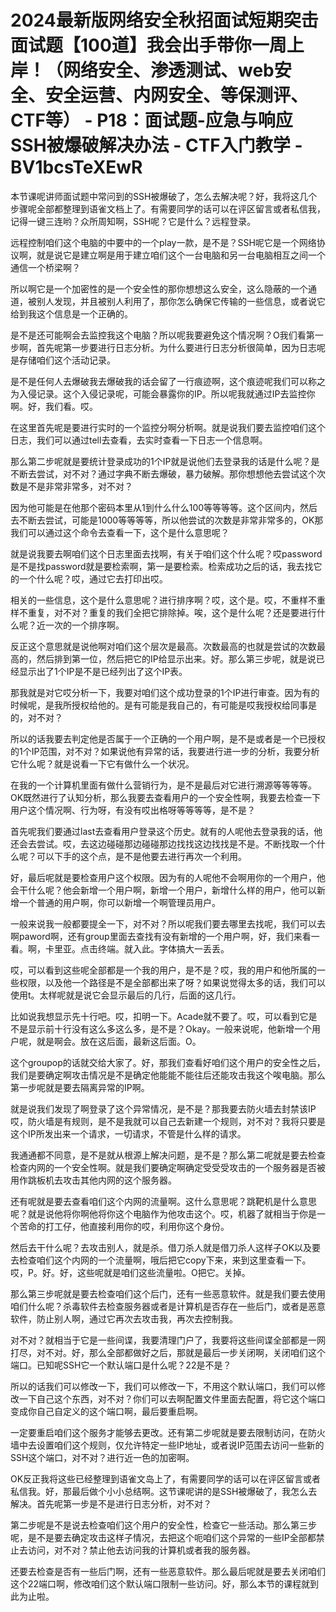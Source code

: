 # 2024最新版网络安全秋招面试短期突击面试题【100道】我会出手带你一周上岸！（网络安全、渗透测试、web安全、安全运营、内网安全、等保测评、CTF等） - P18：面试题-应急与响应SSH被爆破解决办法 - CTF入门教学 - BV1bcsTeXEwR

本节课呢讲师面试题中常问到的SSH被爆破了，怎么去解决呢？好，我将这几个步骤呢全部都整理到语雀文档上了。有需要同学的话可以在评区留言或者私信我，记得一键三连哟？众所周知啊，SSH呢？它是什么？远程登录。

远程控制咱们这个电脑的中要中的一个play一款，是不是？SSH呢它是一个网络协议啊，就是说它是建立啊是用于建立咱们这个一台电脑和另一台电脑相互之间一个通信一个桥梁啊？

所以啊它是一个加密性的是一个安全性的那你想想这么安全，这么隐蔽的一个通道，被别人发现，并且被别人利用了，那你怎么确保它传输的一些信息，或者说它给到我这个信息是一个正确的。

是不是还可能啊会去监控我这个电脑？所以呢我要避免这个情况啊？O我们看第一步啊，首先呢第一步要进行日志分析。为什么要进行日志分析很简单，因为日志呢是存储咱们这个活动记录。

是不是任何人去爆破我去爆破我的话会留了一行痕迹啊，这个痕迹呢我们可以称之为入侵记录。这个入侵记录呢，可能会暴露你的IP。所以呢我就通过IP去监控你啊。好，我们看。哎。

在这里首先呢是要进行实时的一个监控分啊分析啊。就是说我们要去监控咱们这个日志，我们可以通过tell去查看，去实时查看一下日志一个信息啊。

那么第二步呢就是要统计登录成功的1个IP就是说他们去登录我的话是什么呢？是不断去尝试，对不对？通过字典不断去爆破，暴力破解。那你想想他去尝试这个次数是不是非常非常多，对不对？

因为他可能是在他那个密码本里从1到什么什么100等等等等。这个区间内，然后去不断去尝试，可能是1000等等等等，所以他尝试的次数是非常非常多的，OK那我们可以通过这个命令去查看一下，这个是什么意思呢？

就是说我要去啊咱们这个日志里面去找啊，有关于咱们这个什么呢？哎password是不是找password就是要检索啊，第一是要检索。检索成功之后的话，我去找它的一个什么呢？哎，通过它去打印出哎。

相关的一些信息，这个是什么意思呢？进行排序啊？哎，这个是。哎，不重样不重样不重复，对不对？重复的我们全把它排除掉。唉，这个是什么呢？还是要进行什么呢？近一次的一个排序啊。

反正这个意思就是说他啊对咱们这个层次是最高。次数最高的也就是尝试的次数最高的，然后排到第一位，然后把它的IP给显示出来。好。那么第三步呢，就是说已经显示出了1个IP是不是已经列出了这个IP表。

那我就是对它哎分析一下，我要对咱们这个成功登录的1个IP进行审查。因为有的时候呢，是我所授权给他的。是有可能是我自己的，有可能是哎我授权给同事是的，对不对？

所以的话我要去判定他是否属于一个正确的一个用户啊，是不是或者是一个已授权的1个IP范围，对不对？如果说他有异常的话，我要进行进一步的分析，我要分析它什么呢？就是说看一下它有做什么一个状况。

在我的一个计算机里面有做什么营销行为，是不是最后对它进行溯源等等等等。OK既然进行了认知分析，那么我要去查看用户的一个安全性啊，我要去检查一下用户这个情况啊、行为呀，有没有哎出格呀等等等等，是不是？

首先呢我们要通过last去查看用户登录这个历史。就有的人呢他去登录我的话，他还会去尝试。哎，去这边碰碰那边碰碰那边找找这边找找是不是。不断找取一个什么呢？可以下手的这个点，是不是他要去进行再次一个利用。

好，最后呢就是要检查用户这个权限。因为有的人呢他不会啊用你的一个用户，他会干什么呢？他会新增一个用户啊，新增一个用户，新增什么样的用户，他可以新增一个普通的用户啊，你可以新增一个啊管理员用户。

一般来说我一般都要提全一下，对不对？所以呢我们要去哪里去找呢，我们可以去啊paword啊，还有group里面去查找有没有新增的一个用户啊，好，我们来看一看。啊，卡里亚。点击终端。就入此。字体搞大一丢丢。

哎，可以看到这些呢全部都是一个我的用户，是不是？哎，我的用户和他所属的一些权限，以及他一个路径是不是全部都出来了呀？如果说觉得太多的话，我们可以使用t。太样呢就是说它会显示最后的几行，后面的这几行。

比如说我想显示先十行吧。哎，扣明一下。Acade就不要了。哎，可以看到它是不是显示前十行没有这么多这么多，是不是？Okay。一般来说呢，他新增一个用户呢，就是啊会。放在这后面，最新这后面。O。

这个groupop的话就交给大家了。好，那我们查看好咱们这个用户的安全性之后，我们是要确定啊攻击情况是不是确定他能能不能往后还能攻击我这个唉电脑。那么第一步呢就是要去隔离异常的IP啊。

就是说我们发现了啊登录了这个异常情况，是不是？那我要去防火墙去封禁该IP哎，防火墙是有规则，是不是我就可以自己去新建一个规则，对不对？我将只要是这个IP所发出来一个请求，一切请求，不管是什么样的请求。

我通通都不同意，是不是就从根源上解决问题，是不是？那么第二呢就是要去检查检查内网的一个安全性啊。就是我们要确定啊确定受受受攻击的一个服务器是否被用作跳板机去攻击其他内网的这个服务器。

还有呢就是要去查看咱们这个内网的流量啊。这什么意思呢？跳靶机是什么意思呢？就是说他将你啊他将你这个电脑作为他攻击这个。哎，机器了就相当于你是一个苦命的打工仔，他直接利用你的哎，利用你这个身份。

然后去干什么呢？去攻击别人，就是杀。借刀杀人就是借刀杀人这样子OK以及要去检查咱们这个内网的一个流量啊，哦后把它copy下来，来到这里查看一下。哎，P。好。好，这些呢就是咱们这些流量啦。O把它。关掉。

那么第三步呢就是要去检查咱们这个后门，还有一些恶意软件。就是我们要去使用咱们什么呢？杀毒软件去检查服务器或者是计算机是否存在一些后门，或者是恶意软件，防止别人啊，通过它再次去攻击我，再次去控制我。

对不对？就相当于它是一些间谍，我要清理门户了，我要将这些间谍全部都是一网打尽，对不对。好，那么全部都做好之后，那就是最后一步关闭啊，关闭咱们这个端口。已知呢SSH它一个默认端口是什么呢？22是不是？

所以的话我们可以修改一下，我们可以修改一下，不用这个默认端口，我们可以修改一下自己这个东西，对不对？你们可以去啊配置文件里面去配置，将它这个端口变成你自己自定义的这个端口啊，最后要重启啊。

一定要重启咱们这个服务才能够去更改。还有第二步呢就是要去限制访问，在防火墙中去设置咱们这个规则，仅允许特定一些IP地址，或者说IP范围去访问一些新的SSH这个端口，对不对？进行近一色的加密啊。

OK反正我将这些已经整理到语雀文岛上了，有需要同学的话可以在评区留言或者私信我。好，那最后做个小小总结啊。这节课呢讲的是SSH被爆破了，我怎么去解决。首先呢第一步是不是进行日志分析，对不对？

第二步呢是不是说去检查咱们这个用户的安全性，检查它一些活动。那么第三步呢，是不是要去确定攻击这样子情况，去把这个呃咱们这个异常的一些IP全部都禁止去访问，对不对？禁止他去访问我的计算机或者我的服务器。

还要去检查是否有一些后门啊，还有一些恶意软件。那么最后呢就是要去关闭咱们这个22端口啊，修改咱们这个默认端口限制一些访问。好，那么本节的课程就到此为止啦。

